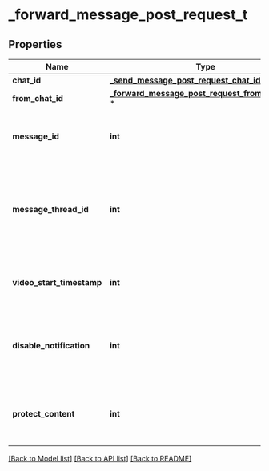 # _forward_message_post_request_t

## Properties
Name | Type | Description | Notes
------------ | ------------- | ------------- | -------------
**chat_id** | [**_send_message_post_request_chat_id_t**](_send_message_post_request_chat_id.md) \* |  | 
**from_chat_id** | [**_forward_message_post_request_from_chat_id_t**](_forward_message_post_request_from_chat_id.md) \* |  | 
**message_id** | **int** | Message identifier in the chat specified in *from\\_chat\\_id* | 
**message_thread_id** | **int** | Unique identifier for the target message thread (topic) of the forum; for forum supergroups only | [optional] 
**video_start_timestamp** | **int** | New start timestamp for the forwarded video in the message | [optional] 
**disable_notification** | **int** | Sends the message [silently](https://telegram.org/blog/channels-2-0#silent-messages). Users will receive a notification with no sound. | [optional] 
**protect_content** | **int** | Protects the contents of the forwarded message from forwarding and saving | [optional] 

[[Back to Model list]](../README.md#documentation-for-models) [[Back to API list]](../README.md#documentation-for-api-endpoints) [[Back to README]](../README.md)


